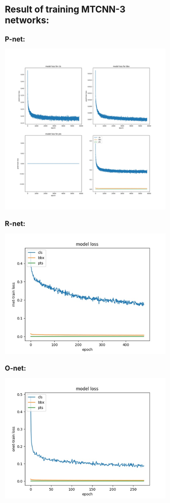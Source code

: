 # Result of training MTCNN-3 networks:

## P-net:
![P-net training curve - loss vs epochs](/Face_Detection/MTCNN/src/model_loss_pnet.jpg)
## R-net:
![R-net training curve - loss vs epochs](/Face_Detection/MTCNN/src/model_loss_rnet.jpg)
## O-net:
![O-net training curve - loss vs epochs](/Face_Detection/MTCNN/src/model_loss_onet.jpg)
